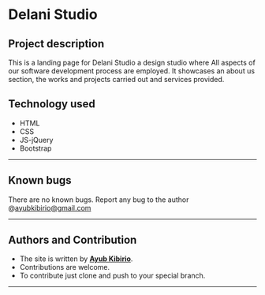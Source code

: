 # Delani Studio
## Project description
This is a landing page for Delani Studio a design studio where All aspects of our software development process are employed. It showcases an about us section, the works and projects carried out and services provided.


## Technology used
- HTML
- CSS
- JS-jQuery
- Bootstrap
---
## Known bugs
There are no known bugs. Report any bug to the author @ayubkibirio@gmail.com

---
## Authors and Contribution
- The site is written by [**Ayub Kibirio**](https://github.com/akibirio).   
- Contributions are welcome.  
- To contribute just clone and push to your special branch.  

---
